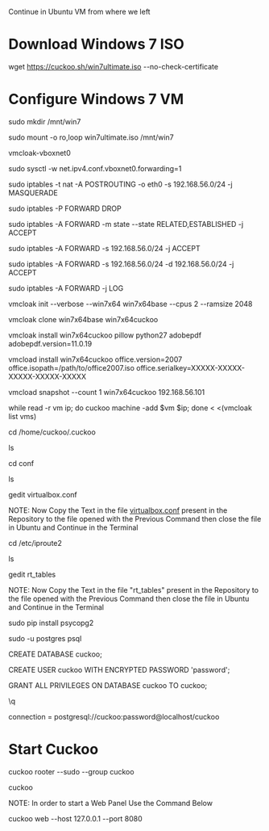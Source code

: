 Continue in Ubuntu VM from where we left

# Download Windows 7 ISO

wget https://cuckoo.sh/win7ultimate.iso --no-check-certificate

# Configure Windows 7 VM

sudo mkdir /mnt/win7

sudo mount -o ro,loop win7ultimate.iso /mnt/win7

vmcloak-vboxnet0

sudo sysctl -w net.ipv4.conf.vboxnet0.forwarding=1

sudo iptables -t nat -A POSTROUTING -o eth0 -s 192.168.56.0/24 -j MASQUERADE

sudo iptables -P FORWARD DROP

sudo iptables -A FORWARD -m state --state RELATED,ESTABLISHED -j ACCEPT

sudo iptables -A FORWARD -s 192.168.56.0/24 -j ACCEPT

sudo iptables -A FORWARD -s 192.168.56.0/24 -d 192.168.56.0/24 -j ACCEPT

sudo iptables -A FORWARD -j LOG

vmcloak init --verbose --win7x64 win7x64base --cpus 2 --ramsize 2048

vmcloak clone win7x64base win7x64cuckoo

vmcloak install win7x64cuckoo pillow python27 adobepdf adobepdf.version=11.0.19

vmcload install win7x64cuckoo office.version=2007 office.isopath=/path/to/office2007.iso office.serialkey=XXXXX-XXXXX-XXXXX-XXXXX-XXXXX

vmcload snapshot --count 1 win7x64cuckoo 192.168.56.101

while read -r vm ip; do cuckoo machine -add $vm $ip; done < <(vmcloak list vms)

cd /home/cuckoo/.cuckoo

ls

cd conf

ls

gedit virtualbox.conf


NOTE: Now Copy the Text in the file [virtualbox.conf](https://github.com/cyberseef/cuckoo-sandbox-installation-guide/blob/31fff30b05f073c2f7b2efb0b710e9c072fe01d1/virtualbox.conf) present in the Repository to the file opened with the Previous Command then close the file in Ubuntu and Continue in the Terminal

cd /etc/iproute2

ls

gedit rt_tables


NOTE: Now Copy the Text in the file "rt_tables" present in the Repository to the file opened with the Previous Command then close the file in Ubuntu and Continue in the Terminal

sudo pip install psycopg2

sudo -u postgres psql

CREATE DATABASE cuckoo;

CREATE USER cuckoo WITH ENCRYPTED PASSWORD 'password';

GRANT ALL PRIVILEGES ON DATABASE cuckoo TO cuckoo;

\q

connection = postgresql://cuckoo:password@localhost/cuckoo


# Start Cuckoo

cuckoo rooter --sudo --group cuckoo

cuckoo


NOTE: In order to start a Web Panel Use the Command Below

cuckoo web --host 127.0.0.1 --port 8080
